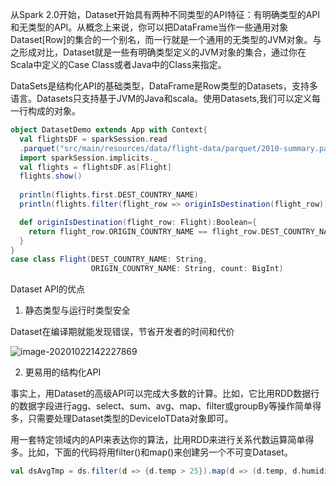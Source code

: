 从Spark 2.0开始，Dataset开始具有两种不同类型的API特征：有明确类型的API和无类型的API。从概念上来说，你可以把DataFrame当作一些通用对象Dataset[Row]的集合的一个别名，而一行就是一个通用的无类型的JVM对象。与之形成对比，Dataset就是一些有明确类型定义的JVM对象的集合，通过你在Scala中定义的Case Class或者Java中的Class来指定。

DataSets是结构化API的基础类型，DataFrame是Row类型的Datasets，支持多语言。Datasets只支持基于JVM的Java和scala。使用Datasets,我们可以定义每一行构成的对象。

```scala
object DatasetDemo extends App with Context{
  val flightsDF = sparkSession.read
  .parquet("src/main/resources/data/flight-data/parquet/2010-summary.parquet/")
  import sparkSession.implicits._
  val flights = flightsDF.as[Flight]
  flights.show()
  
  println(flights.first.DEST_COUNTRY_NAME)
  println(flights.filter(flight_row => originIsDestination(flight_row)).first())

  def originIsDestination(flight_row: Flight):Boolean={
    return flight_row.ORIGIN_COUNTRY_NAME == flight_row.DEST_COUNTRY_NAME
  }
}
case class Flight(DEST_COUNTRY_NAME: String,
                  ORIGIN_COUNTRY_NAME: String, count: BigInt)

```

Dataset API的优点

1. 静态类型与运行时类型安全

Dataset在编译期就能发现错误，节省开发者的时间和代价

![image-20201022142227869](https://piggo-picture.oss-cn-hangzhou.aliyuncs.com/image/image-20201022142227869.png)

2. 更易用的结构化API

事实上，用Dataset的高级API可以完成大多数的计算。比如，它比用RDD数据行的数据字段进行agg、select、sum、avg、map、filter或groupBy等操作简单得多，只需要处理Dataset类型的DeviceIoTData对象即可。

用一套特定领域内的API来表达你的算法，比用RDD来进行关系代数运算简单得多。比如，下面的代码将用filter()和map()来创建另一个不可变Dataset。

```scala
val dsAvgTmp = ds.filter(d => {d.temp > 25}).map(d => (d.temp, d.humidity, d.cca3)).groupBy($"_3").avg()


```

